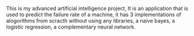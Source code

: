 This is my advanced artificial intelligence project, It is an application that is used to predict the failure rate of a machine, it has 3 implementations of alogorithms from scracth without using any libraries, a naive bayes, a logistic regression, a complementary neural network.
